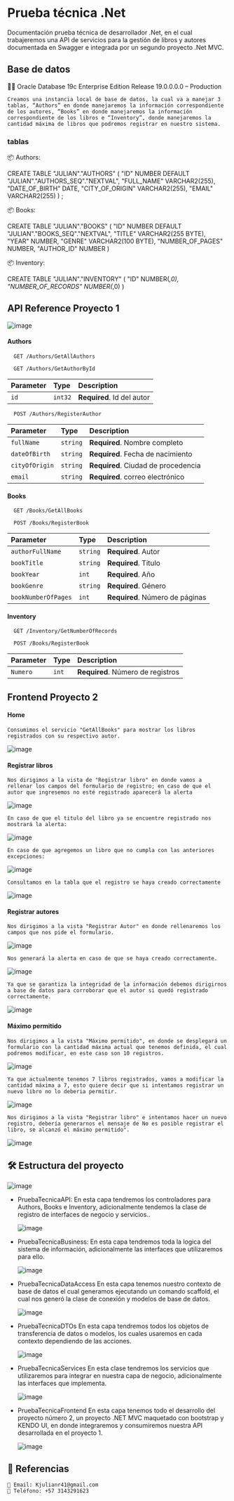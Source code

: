 
# Prueba técnica .Net

Documentación prueba técnica de desarrollador .Net, en el cual trabajeremos una API de servicios para la gestión de libros y autores documentada en Swagger e integrada por un segundo proyecto .Net MVC.
## Base de datos
👩‍💻 	Oracle Database 19c Enterprise Edition Release 19.0.0.0.0 – Production

	Creamos una instancia local de base de datos, la cual va a manejar 3 tablas, “Authors” en donde manejaremos la información correspondiente de los autores, “Books” en donde manejaremos la información correspondiente de los libros e “Inventory”, donde manejaremos la cantidad máxima de libros que podremos registrar en nuestro sistema.
### tablas
📦 Authors: 

CREATE TABLE "JULIAN"."AUTHORS" 
   (	"ID" NUMBER DEFAULT "JULIAN"."AUTHORS_SEQ"."NEXTVAL", 
	"FULL_NAME" VARCHAR2(255), 
	"DATE_OF_BIRTH" DATE, 
	"CITY_OF_ORIGIN" VARCHAR2(255), 
	"EMAIL" VARCHAR2(255)
   ) ;

📦 Books: 

CREATE TABLE "JULIAN"."BOOKS"
 (	"ID" NUMBER DEFAULT "JULIAN"."BOOKS_SEQ"."NEXTVAL", 
"TITLE" VARCHAR2(255 BYTE), 
"YEAR" NUMBER, 
"GENRE" VARCHAR2(100 BYTE), 
"NUMBER_OF_PAGES" NUMBER, 
"AUTHOR_ID" NUMBER
)

📦 Inventory: 

CREATE TABLE "JULIAN"."INVENTORY"
 (	"ID" NUMBER(*,0), 
"NUMBER_OF_RECORDS" NUMBER(*,0)
)






## API Reference Proyecto 1
![image](https://github.com/KevinArias02610/PruebaTecnica/assets/51764533/8a91b58b-8351-4370-87bc-98d4352b96be)

#### Authors

```http
  GET /Authors/GetAllAuthors
```
```http
  GET /Authors/GetAuthorById
```
| Parameter | Type     | Description                |
| :-------- | :------- | :------------------------- |
| `id` | `int32` | **Required**. Id del autor |

```http
  POST /Authors/RegisterAuthor
```
| Parameter | Type     | Description                |
| :-------- | :------- | :------------------------- |
| `fullName` | `string` | **Required**. Nombre completo |
| `dateOfBirth` | `string` | **Required**. Fecha de nacimiento |
| `cityOfOrigin` | `string` | **Required**. Ciudad de procedencia |
| `email` | `string` | **Required**. correo electrónico |

#### Books

```http
  GET /Books/GetAllBooks
```

```http
  POST /Books/RegisterBook
```
| Parameter | Type     | Description                |
| :-------- | :------- | :------------------------- |
| `authorFullName` | `string` | **Required**. Autor |
| `bookTitle` | `string` | **Required**. Titulo |
| `bookYear` | `int` | **Required**. Año |
| `bookGenre` | `string` | **Required**. Género |
| `bookNumberOfPages` | `int` | **Required**. Número de páginas |

#### Inventory

```http
  GET /Inventory/GetNumberOfRecords
```
```http
  POST /Books/RegisterBook
```
| Parameter | Type     | Description                |
| :-------- | :------- | :------------------------- |
| `Numero` | `int` | **Required**. Número de registros |

## Frontend Proyecto 2

#### Home

	Consumimos el servicio "GetAllBooks" para mostrar los libros registrados con su respectivo autor.
![image](https://github.com/KevinArias02610/PruebaTecnica/assets/51764533/b3d9de15-641f-48b4-9bb0-71c0b4438bab)
#### Registrar libros
	Nos dirigimos a la vista de "Registrar libro" en donde vamos a rellenar los campos del formulario de registro; en caso de que el autor que ingresemos no esté registrado aparecerá la alerta
 ![image](https://github.com/KevinArias02610/PruebaTecnica/assets/51764533/0cedee4a-1d61-431f-9e77-73c9e1603ef0)

 	En caso de que el titulo del libro ya se encuentre registrado nos mostrará la alerta:
  ![image](https://github.com/KevinArias02610/PruebaTecnica/assets/51764533/55296e60-4afd-467c-b3b7-ac9d21b3d036)
  
	En caso de que agregemos un libro que no cumpla con las anteriores excepciones:
  ![image](https://github.com/KevinArias02610/PruebaTecnica/assets/51764533/99ec5a18-7326-41ec-b906-b5ca08227cc1)

	Consultamos en la tabla que el registro se haya creado correctamente
  ![image](https://github.com/KevinArias02610/PruebaTecnica/assets/51764533/83175c6a-f700-47ba-a565-2f65b04cf5c4)
  
#### Registrar autores
	Nos dirigimos a la vista "Registrar Autor" en donde rellenaremos los campos que nos pide el formulario.
  ![image](https://github.com/KevinArias02610/PruebaTecnica/assets/51764533/c3a6d69c-3adf-406e-bd86-0d8a6e9aca4a)

	Nos generará la alerta en caso de que se haya creado correctamente.
  ![image](https://github.com/KevinArias02610/PruebaTecnica/assets/51764533/168c84e3-9416-4df7-a0b4-cac564051a2a)

	Ya que se garantiza la integridad de la información debemos dirigirnos a base de datos para corroborar que el autor si quedó registrado correctamente.
  ![image](https://github.com/KevinArias02610/PruebaTecnica/assets/51764533/b73e4cf4-7890-4a9f-aa99-27cacc3003f2)

#### Máximo permitido
	Nos dirigimos a la vista "Máximo permitido", en donde se desplegará un formulario con la cantidad máxima actual que tenemos definida, el cual podremos modificar, en este caso son 10 registros.
 ![image](https://github.com/KevinArias02610/PruebaTecnica/assets/51764533/ebb47f05-8cf5-48e9-822d-3d0b84754583)

	Ya que actualmente tenemos 7 libros registrados, vamos a modificar la cantidad máxima a 7, esto quiere decir que si intentamos registrar un nuevo libro no lo deberia permitir.
 ![image](https://github.com/KevinArias02610/PruebaTecnica/assets/51764533/b371d213-9080-48dd-ab51-8660f5f60dc0)

	Nos dirigimos a la vista "Registrar libro" e intentamos hacer un nuevo registro, debería generarnos el mensaje de No es posible registrar el libro, se alcanzó el máximo permitido".
 ![image](https://github.com/KevinArias02610/PruebaTecnica/assets/51764533/8aa3ffbf-d7dd-42b7-b63e-f7d6efc8a64c)


## 🛠 Estructura del proyecto
![image](https://github.com/KevinArias02610/PruebaTecnica/assets/51764533/beb62515-d17e-43d1-96d8-103b7b7554a4)

- PruebaTecnicaAPI: 
	En esta capa tendremos los controladores para Authors, Books e Inventory, adicionalmente tendemos la clase de registro de interfaces de negocio y servicios..

  ![image](https://github.com/KevinArias02610/PruebaTecnica/assets/51764533/a85b4129-0cbe-48a2-9ef0-0ce1b468648b)


- PruebaTecnicaBusiness:
  En esta capa tendremos toda la logica del sistema de información, adicionalmente las interfaces que utilizaremos para ello.

  ![image](https://github.com/KevinArias02610/PruebaTecnica/assets/51764533/0076ddd2-fe87-4b2d-9679-05e71c2c1a90)

- PruebaTecnicaDataAccess
  En esta capa tenemos nuestro contexto de base de datos el cual generamos ejecutando un comando scaffold, el cual nos generó la clase de conexión y modelos de base de datos.

  ![image](https://github.com/KevinArias02610/PruebaTecnica/assets/51764533/dfffe243-408b-48ac-b614-63767622dac6)

- PruebaTecnicaDTOs
  En esta capa tendremos todos los objetos de transferencia de datos o modelos, los cuales usaremos en cada contexto dependiendo de las acciones.
  
  ![image](https://github.com/KevinArias02610/PruebaTecnica/assets/51764533/fa50c714-1502-4f77-981f-e40cd951a7e4)

- PruebaTecnicaServices
  En esta clase tendremos los servicios que utilizaremos para integrar en nuestra capa de negocio, adicionalmente las interfaces que implementa.

  ![image](https://github.com/KevinArias02610/PruebaTecnica/assets/51764533/841e44f7-c994-4969-a172-1dea59ebe09b)

- PruebaTecnicaFrontend
  En esta capa tenemos todo el desarrollo del proyecto número 2, un proyecto .NET MVC maquetado con bootstrap y KENDO UI, en donde integraremos y consumiremos nuestra API desarrollada en el proyecto 1.
  
  ![image](https://github.com/KevinArias02610/PruebaTecnica/assets/51764533/28eaf2d7-f4ed-4716-b15a-bc94774b5148)

## 🚀 Referencias

	📧 Email: Kjulianr41@gmail.com
	📲 Teléfono: +57 3143291623
